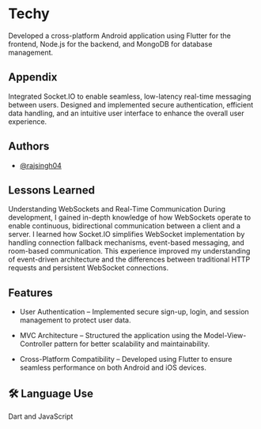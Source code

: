 
# Techy

Developed a cross-platform Android application using Flutter for the frontend, Node.js for the backend, and MongoDB for database management. 



## Appendix

Integrated Socket.IO to enable seamless, low-latency real-time messaging between users. Designed and implemented secure authentication, efficient data handling, and an intuitive user interface to enhance the overall user experience.


## Authors

- [@rajsingh04](https://www.github.com/rajsingh04)


## Lessons Learned
Understanding WebSockets and Real-Time Communication
During development, I gained in-depth knowledge of how WebSockets operate to enable continuous, bidirectional communication between a client and a server. I learned how Socket.IO simplifies WebSocket implementation by handling connection fallback mechanisms, event-based messaging, and room-based communication. This experience improved my understanding of event-driven architecture and the differences between traditional HTTP requests and persistent WebSocket connections.




## Features

- User Authentication – Implemented secure sign-up, login, and session management to protect user data.

- MVC Architecture – Structured the application using the Model-View-Controller pattern for better scalability and maintainability.

- Cross-Platform Compatibility – Developed using Flutter to ensure seamless performance on both Android and iOS devices.


## 🛠 Language Use
Dart and JavaScript








